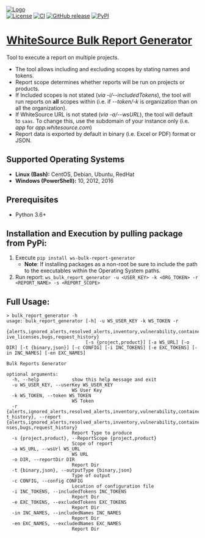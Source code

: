 [![Logo](https://whitesource-resources.s3.amazonaws.com/ws-sig-images/Whitesource_Logo_178x44.png)](https://www.whitesourcesoftware.com/)  
[![License](https://img.shields.io/badge/License-Apache%202.0-yellowgreen.svg)](https://opensource.org/licenses/Apache-2.0)
[![CI](https://github.com/whitesource-ps/ws-bulk-report-generator/actions/workflows/ci.yml/badge.svg)](https://github.com/whitesource-ps/ws-bulk-report-generator/actions/workflows/ci.yml)
[![GitHub release](https://img.shields.io/github/v/release/whitesource-ps/ws-bulk-report-generator)](https://github.com/whitesource-ps/ws-bulk-report-generator/releases/latest)
[![PyPI](https://img.shields.io/pypi/v/ws-bulk-report-generator?style=plastic)](https://pypi.org/project/ws-bulk-report-generator/)
# [WhiteSource Bulk Report Generator](https://github.com/whitesource-ps/ws-bulk-report-generator)
Tool to execute a report on multiple projects.
* The tool allows including and excluding scopes by stating names and tokens.
* Report scope determines whether reports will be run on projects or products.
* If Included scopes is not stated (_via -i/--includedTokens_), the tool will run reports on **all** scopes within (i.e. if _--token/-k_ is organization than on all the organization).
* If WhiteSource URL is not stated (_via -a/--wsURL_), the tool will default to `saas`. To change this, use the subdomain of your instance only (i.e. _app_ for _app.whitesource.com_)
* Report data is exported by default in binary (i.e. Excel or PDF) format or JSON.

## Supported Operating Systems
- **Linux (Bash):**	CentOS, Debian, Ubuntu, RedHat
- **Windows (PowerShell):**	10, 2012, 2016

## Prerequisites
* Python 3.6+

## Installation and Execution by pulling package from PyPi:
1. Execute `pip install ws-bulk-report-generator`
   * **Note**:  If installing packages as a non-root be sure to include the path to the executables within the Operating System paths.  
2. Run report: `ws_bulk_report_generator -u <USER_KEY> -k <ORG_TOKEN> -r <REPORT_NAME> -s <REPORT_SCOPE>`

## Full Usage:
```shell
> bulk_report_generator -h
usage: bulk_report_generator [-h] -u WS_USER_KEY -k WS_TOKEN -r
                             {alerts,ignored_alerts,resolved_alerts,inventory,vulnerability,container_vulnerability,source_files,source_file_inventory,in_house_libraries,in_house,risk,library_location,license_compatibility,due_diligence,attributes,attribution,effect
ive_licenses,bugs,request_history}
                             [-s {project,product}] [-a WS_URL] [-o DIR] [-t {binary,json}] [-c CONFIG] [-i INC_TOKENS] [-e EXC_TOKENS] [-in INC_NAMES] [-en EXC_NAMES]

Bulk Reports Generator

optional arguments:
  -h, --help            show this help message and exit
  -u WS_USER_KEY, --userKey WS_USER_KEY
                        WS User Key
  -k WS_TOKEN, --token WS_TOKEN
                        WS Token
  -r {alerts,ignored_alerts,resolved_alerts,inventory,vulnerability,container_vulnerability,source_files,source_file_inventory,in_house_libraries,in_house,risk,library_location,license_compatibility,due_diligence,attributes,attribution,effective_licenses,bugs,reques
t_history}, --report {alerts,ignored_alerts,resolved_alerts,inventory,vulnerability,container_vulnerability,source_files,source_file_inventory,in_house_libraries,in_house,risk,library_location,license_compatibility,due_diligence,attributes,attribution,effective_lice
nses,bugs,request_history}
                        Report Type to produce
  -s {project,product}, --ReportScope {project,product}
                        Scope of report
  -a WS_URL, --wsUrl WS_URL
                        WS URL
  -o DIR, --reportDir DIR
                        Report Dir
  -t {binary,json}, --outputType {binary,json}
                        Type of output
  -c CONFIG, --config CONFIG
                        Location of configuration file
  -i INC_TOKENS, --includedTokens INC_TOKENS
                        Report Dir
  -e EXC_TOKENS, --excludedTokens EXC_TOKENS
                        Report Dir
  -in INC_NAMES, --includedNames INC_NAMES
                        Report Dir
  -en EXC_NAMES, --excludedNames EXC_NAMES
                        Report Dir
```
